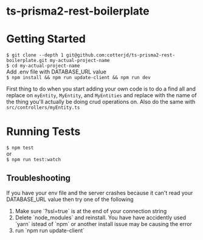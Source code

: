 # ts-prisma2-rest-boilerplate

# Getting Started
`$ git clone --depth 1 git@github.com:cotterjd/ts-prisma2-rest-boilerplate.git my-actual-project-name`<br>
`$ cd my-actual-project-name`<br>
Add .env file with DATABASE_URL value<br>
`$ npm install && npm run update-client && npm run dev`<br>

First thing to do when you start adding your own code is to do a find all and replace on `myEntity`, `MyEntity`, and `MyEntities` and replace with the name of the thing you'll actually be doing crud operations on. Also do the same with `src/controllers/myEntity.ts`<br>

# Running Tests
`$ npm test`<br>
or <br>
`$ npm run test:watch`<br>

## Troubleshooting

If you have your env file and the server crashes because it can't read your DATABASE_URL value then try one of the following
<ol>
  <li>Make sure `?ssl=true` is at the end of your connection string</li>
  <li>Delete `node_modules` and reinstall. You have have accidently used `yarn` istead of `npm` or another install issue may be causing the error</li>
  <li>run `npm run update-client`</li>
</ol>
